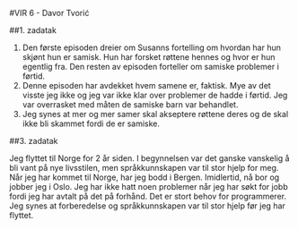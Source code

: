 #VIR 6 - Davor Tvorić

##1. zadatak

1. Den første episoden dreier om Susanns fortelling om hvordan har hun skjønt hun er samisk. Hun har forsket røttene hennes og hvor er hun egentlig fra. Den resten av episoden forteller om samiske problemer i førtid.
2. Denne episoden har avdekket hvem samene er, faktisk. Mye av det visste jeg ikke og jeg var ikke klar over problemer de hadde i førtid. Jeg var overrasket med måten de samiske barn var behandlet.
3. Jeg synes at mer og mer samer skal akseptere røttene deres og de skal ikke bli skammet fordi de er samiske.

##3. zadatak

Jeg flyttet til Norge for 2 år siden. I begynnelsen var det ganske vanskelig å bli vant på nye livsstilen, men språkkunnskapen var til stor hjelp for meg. Når jeg har kommet til Norge, har jeg bodd i Bergen. Imidlertid, nå bor og jobber jeg i Oslo. Jeg har ikke hatt noen problemer når jeg har søkt for jobb fordi jeg har avtalt på det på forhånd. Det er stort behov for programmerer. Jeg synes at forberedelse og språkkunnskapen var til stor hjelp før jeg har flyttet.